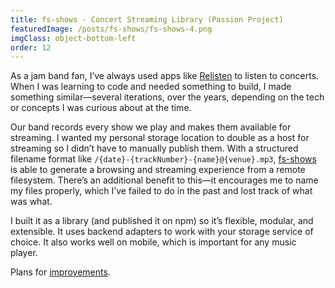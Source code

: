 ```yaml
---
title: fs-shows - Concert Streaming Library (Passion Project)
featuredImage: /posts/fs-shows/fs-shows-4.png
imgClass: object-bottom-left
order: 12
---
```


As a jam band fan, I’ve always used apps like [Relisten](https://relisten.net/) to listen to concerts. When I was learning to code and needed something to build, I made something similar—several iterations, over the years, depending on the tech or concepts I was curious about at the time.

Our band records every show we play and makes them available for streaming. I wanted my personal storage location to double as a host for streaming so I didn’t have to manually publish them. With a structured filename format like `/{date}-{trackNumber}-{name}@{venue}.mp3`, [fs-shows](https://github.com/nth-chile/fs-shows/) is able to generate a browsing and streaming experience from a remote filesystem. There’s an additional benefit to this—it encourages me to name my files properly, which I’ve failed to do in the past and lost track of what was what.

I built it as a library (and published it on npm) so it’s flexible, modular, and extensible. It uses backend adapters to work with your storage service of choice. It also works well on mobile, which is important for any music player.

Plans for [improvements](https://github.com/nth-chile/fs-shows/issues).